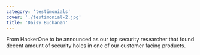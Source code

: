 ```yaml
---
category: 'testimonials'
cover: './testimonial-2.jpg'
title: 'Daisy Buchanan'
---
```


From HackerOne to be announced as our top security researcher that found decent amount of security holes in one of our customer facing products.
